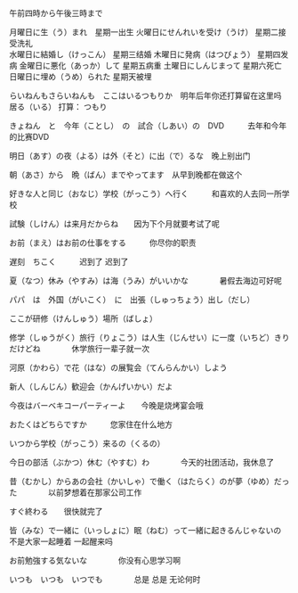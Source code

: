 午前四時から午後三時まで

月曜日に生（う）まれ　星期一出生
火曜日にせんれいを受け（うけ）  星期二接受洗礼  
水曜日に結婚し（けっこん）    星期三结婚
木曜日に発病（はつびょう）    星期四发病
金曜日に悪化（あっか）して    星期五病重
土曜日にしんじまって        星期六死亡
日曜日に埋め（うめ）られた   星期天被埋

らいねんもさらいねんも　ここはいるつもりか　明年后年你还打算留在这里吗　　　　     居る（いる） 打算：  つもり

きょねん　と　今年（ことし）　の　試合（しあい）の　DVD　　　去年和今年的比赛DVD

明日（あす）の夜（よる）は外（そと）に出（で）るな　晚上别出门

朝（あさ）から　晩（ばん）までやってます　从早到晚都在做这个

好きな人と同じ（おなじ）学校（がっこう）へ行く　　　和喜欢的人去同一所学校

試験（しけん）は来月だからね　　因为下个月就要考试了呢

お前（まえ）はお前の仕事をする　　　你尽你的职责

遅刻　ちこく　　　迟到了 迟到了

夏（なつ）休み（やすみ）は海（うみ）がいいかな　　　　暑假去海边可好呢

パパ　は　外国（がいこく）　に　出張（しゅっちょう）出し（だし）

ここが研修（けんしゅう）場所（ばしょ）

修学（しゅうがく）旅行（りょこう）は人生（じんせい）に一度（いちど）きりだけどね　　　　休学旅行一辈子就一次

河原（かわら）で花（はな）の展覧会（てんらんかい）しよう　　

新人（しんじん）歓迎会（かんげいかい）だよ

今夜はバーベキコーパーティーよ　　今晚是烧烤宴会哦

おたくはどちらですか　　　您家住在什么地方

いつから学校（がっこう）来るの（くるの）

今日の部活（ぶかつ）休む（やすむ）わ　　　　今天的社团活动，我休息了

昔（むかし）からあの会社（かいしゃ）で働く（はたらく）のが夢（ゆめ）だった　　　　以前梦想着在那家公司工作

すぐ終わる　　很快就完了

皆（みな）で一緒に（いっしょに）眠（ねむ）って一緒に起きるんじゃないの　　　不是大家一起睡着 一起醒来吗

お前勉強する気ないな　　　　你没有心思学习啊

いつも　いつも　いつでも　　　　总是 总是 无论何时

